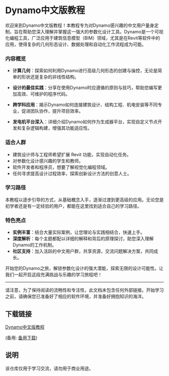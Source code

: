 # Dynamo中文版教程

欢迎来到Dynamo中文版教程！本教程专为对Dynamo感兴趣的中文用户量身定制，旨在帮助您深入理解并掌握这一强大的参数化设计工具。Dynamo是一个可视化编程工具，广泛应用于建筑信息模型（BIM）领域，尤其是在Revit等软件中的应用，使得复杂的几何形态设计、数据处理和自动化工作流程成为可能。

### 内容概览

- **计算几何**：探索如何利用Dynamo进行高级几何形态的创建与操控，无论是简单的形状还是复杂的非线性结构。
  
- **设计的最佳实践**：分享在使用Dynamo时应遵循的原则与技巧，帮助您编写更加高效、可维护的程序代码。

- **跨学科应用**：揭示Dynamo如何连接建筑设计、结构工程、机电安装等不同专业，促进团队协作，提升项目效率。

- **发电机平台深入**：详细介绍Dynamo如何作为生成器平台，实现自定义节点开发和复杂逻辑构建，增强其功能适应性。

### 适合人群
- 建筑设计师与工程师希望扩展 Revit 功能，实现自动化任务。
- 对参数化设计感兴趣的学生和教师。
- 软件开发者和程序员，想要了解视觉化编程领域。
- 任何寻求提高设计过程效率，探索创新设计方法的创意人士。

### 学习路径
本教程以逐步引导的方式，从基础概念入手，逐渐过渡到更高级的应用。无论您是初学者还是有一定经验的用户，都能在这里找到适合自己的学习路径。

### 特色亮点
- **实例丰富**：结合大量实际案例，让您理论与实践相结合，快速上手。
- **深度解析**：每个主题都配以详细的解释和背后的原理探讨，助您深入理解Dynamo的工作机制。
- **社区支持**：加入活跃的中文用户群，共享资源，交流问题解决方案，共同成长。

开始您的Dynamo之旅，解锁参数化设计的强大潜能，探索无限的设计可能性。让我们一起开启这段充满挑战与乐趣的学习旅程吧！

---

请注意，为了保持阅读的流畅性和专注性，此文档未包含任何外部链接。开始学习之前，请确保您已准备好了相应的软件环境，并准备好拥抱知识的海洋。

## 下载链接
[Dynamo中文版教程](https://pan.quark.cn/s/7974e9a17e63) 

(备用: [备用下载](https://pan.baidu.com/s/1lcMPmkRx9vk57tl__y0vGQ?pwd=1234))

## 说明

该仓库仅用于学习交流，请勿用于商业用途。
